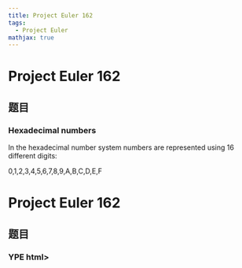 ```yaml
---
title: Project Euler 162
tags:
  - Project Euler
mathjax: true
---
```

<escape><!-- more --></escape>
    
# Project Euler 162
## 题目
### Hexadecimal numbers

In  the hexadecimal number system numbers are represented using 16 different digits:
<div class="center">0,1,2,3,4,5,6,7,8,9,A,B,C,D,E,F

# Project Euler 162
## 题目
### YPE html>
<html lang="zh-CN">
<head>
  <meta charset="UTF-8">
<meta name="viewport" content="width=device-width, initial-scale=1, maximum-scale=2">
<meta name="theme-color" content="#222">
<meta name="generator" content="Hexo 4.2.1">
  <link rel="icon" type="image/png" sizes="32x32" href="/images/32x32.png">
  <link rel="icon" type="image/png" sizes="16x16" href="/images/16x16.png">

<link rel="stylesheet" href="/css/main.css">

<link rel="stylesheet" href="//fonts.googleapis.com/css?family=Lato:300,300italic,400,400italic,700,700italic|Lato', 'Microsoft Yahei Light:300,300italic,400,400italic,700,700italic|Cambria', 'Microsoft Yahei Light:300,300italic,400,400italic,700,700italic|Verdana', Lato, 'Microsoft Yahei Light:300,300italic,400,400italic,700,700italic&display=swap&subset=latin,latin-ext">
<link rel="stylesheet" href="/lib/font-awesome/css/all.min.css">

<script id="hexo-configurations">
    var NexT = window.NexT || {};
    var CONFIG = {"hostname":"yoursite.com","root":"/","scheme":"Mist","version":"7.8.0","exturl":false,"sidebar":{"position":"right","display":"hide","padding":18,"offset":12,"onmobile":false},"copycode":{"enable":false,"show_result":false,"style":null},"back2top":{"enable":true,"sidebar":false,"scrollpercent":false},"bookmark":{"enable":false,"color":"#222","save":"auto"},"fancybox":false,"mediumzoom":false,"lazyload":false,"pangu":false,"comments":{"style":"tabs","active":null,"storage":true,"lazyload":false,"nav":null},"algolia":{"hits":{"per_page":10},"labels":{"input_placeholder":"Search for Posts","hits_empty":"We didn't find any results for the search: ${query}","hits_stats":"${hits} results found in ${time} ms"}},"localsearch":{"enable":true,"trigger":"auto","top_n_per_article":1,"unescape":false,"preload":false},"motion":{"enable":true,"async":false,"transition":{"post_block":"fadeIn","post_header":"slideDownIn","post_body":"slideDownIn","coll_header":"slideLeftIn","sidebar":"slideUpIn"}},"path":"search.xml"};
  
<b>Hexadecimal numbers</b>
In  the hexadecimal number system numbers are represented using 16 different digits:
<center>0,1,2,3,4,5,6,7,8,9,A,B,C,D,E,F</center>

The hexadecimal number AF when written in the decimal number system equals 10x16+15=175.
In the 3-digit hexadecimal numbers 10A, 1A0, A10, and A01 the digits 0,1 and A are all present.<br>Like numbers written in base ten we write hexadecimal numbers without leading zeroes.
How many hexadecimal numbers containing at most sixteen hexadecimal digits exist with all of the digits 0,1, and A present at least once?<br>Give your answer as a hexadecimal number.
(A,B,C,D,E and F in upper case, without any leading or trailing code that marks the number as hexadecimal and without leading zeroes , e.g. 1A3F and not: 1a3f and not 0x1a3f and not $1A3F and not #1A3F and not 0000001A3F)


## 解决方案


## 代码


